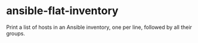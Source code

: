 # ansible-flat-inventory
Print a list of hosts in an Ansible inventory, one per line, followed by all their groups.
